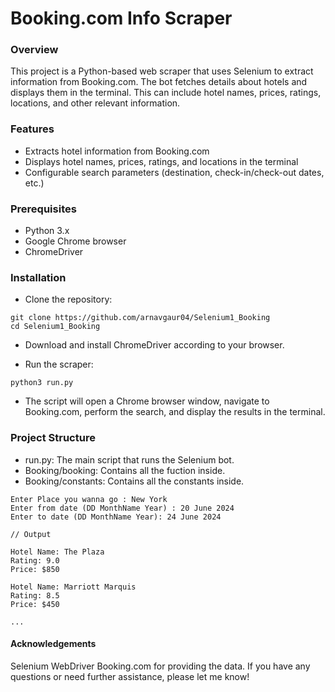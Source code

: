 # Booking.com Info Scraper

### Overview

This project is a Python-based web scraper that uses Selenium to extract information from Booking.com. The bot fetches details about hotels and displays them in the terminal. This can include hotel names, prices, ratings, locations, and other relevant information.

### Features

- Extracts hotel information from Booking.com
- Displays hotel names, prices, ratings, and locations in the terminal
- Configurable search parameters (destination, check-in/check-out dates, etc.)

### Prerequisites

- Python 3.x
- Google Chrome browser
- ChromeDriver
### Installation

- Clone the repository:

```
git clone https://github.com/arnavgaur04/Selenium1_Booking
cd Selenium1_Booking
```

- Download and install ChromeDriver according to your browser.

- Run the scraper:

```
python3 run.py
```
- The script will open a Chrome browser window, navigate to Booking.com, perform the search, and display the results in the terminal.

### Project Structure

- run.py: The main script that runs the Selenium bot.
- Booking/booking: Contains all the fuction inside.
- Booking/constants: Contains all the constants inside.


```
Enter Place you wanna go : New York
Enter from date (DD MonthName Year) : 20 June 2024
Enter to date (DD MonthName Year): 24 June 2024

// Output

Hotel Name: The Plaza
Rating: 9.0
Price: $850

Hotel Name: Marriott Marquis
Rating: 8.5
Price: $450

...
```

#### Acknowledgements

Selenium WebDriver
Booking.com for providing the data. If you have any questions or need further assistance, please let me know!
